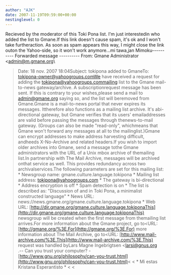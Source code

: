 ```yaml
---
author: "AJK"
date: 2007-11-19T09:59:00+00:00
nestinglevel: 0
---
```

Recieved by the moderator of this Toki Pona list. I'm just interestedin who added the list to Gmane.If this link doesn't cause spam, it's ok and I won't take furtheraction. As soon as spam appears this way, I might close the link outon the Yahoo-side, so it won't work anymore...mi tawa,jan Mimoku----------
 Forwarded message ----------
From: Gmane Administrator <[admin@m.gmane.org](mailto://admin@m.gmane.org)\
>Date: 18 nov. 2007 18:04Subject: tokipona added to GmaneTo: [tokipona-owner@yahoogroups.comWe](mailto://tokipona-owner@yahoogroups.comWe) have received a request for adding the [tokipona@yahoogroups.commailing](mailto://tokipona@yahoogroups.commailing) list to the Gmane mail-to-news gateway/archive. A subscriptionrequest message has been sent. If this is contrary to your wishes,please send a mail to [admin@gmane.org](mailto://admin@gmane.org) saying so, and the list will beremoved from Gmane.Gmane is a mail-to-news portal that never expires its messages. Ittherefore also functions as a mailing list archive. It's abi-directional gateway, but Gmane verifies that its users' emailaddresses are valid before passing the messages through thenews-to-mail gateway. (Groups can also be made "read-only", whichmeans that Gmane won't forward any messages at all to the mailinglist.)Gmane can encrypt addresses to make address harvesting difficult, andheeds X-No-Archive and related headers.If you wish to import older archives into Gmane, send a message tothe Gmane administrators with the URL of a Unix mbox archive of themailing list.In partnership with The Mail Archive, messages will be archived onthat service as well. This provides redundancy across two archivalservices.The following parameters are set for this mailing list: \* Newsgroup name: gmane.culture.language.tokipona \* Mailing list address: [tokipona@yahoogroups.com](mailto://tokipona@yahoogroups.com) \* The gateway is bi-directional \* Address encryption is off \* Spam detection is on \* The list is described as: "Discussion of and in Toki Pona, a minimalist constructed language" \* News URL: news://news.gmane.org/gmane.culture.language.tokipona \* Web URL: [http://dir.gmane.org/gmane.culture.language.tokiponaThis](http://dir.gmane.org/gmane.culture.language.tokiponaThis) newsgroup will be created when the first message from themailing list arrives.For more information about the Gmane project, go to<URL: [http://gmane.org/%3E.For](http://gmane.org/%3E.For) more information about The Mail Archive, go to<URL: [http://www.mail-archive.com/%3E.This](http://www.mail-archive.com/%3E.This) request was handled byLars Magne Ingebrigtsen <[larsi@gnus.org](mailto://larsi@gnus.org)\
>.--
Can you trust your computer? - [http://www.gnu.org/philosophy/can-you-trust.html](http://www.gnu.org/philosophy/can-you-trust.html)<
>< \* Mi estas Kristana Esperantisto \* <
><